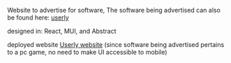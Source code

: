 Website to advertise for software, The software being advertised can also be found here: [userly](https://github.com/MBreeding04/Userly) 


designed in: React, MUI, and Abstract

deployed website [Userly website](https://mbreeding04.github.io/UserlyWebsite/)
(since software being advertised pertains to a pc game, no need to make UI accessible to mobile)
